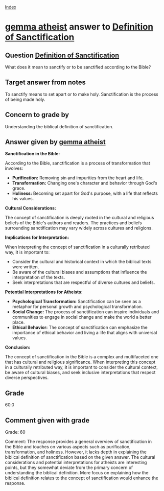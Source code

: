 
[Index](../../index.md)
# [gemma atheist](../../answering_models/gemma_atheist.md) answer to [Definition of Sanctification](../../questions/Definition_of_Sanctification.md)

## Question [Definition of Sanctification](../../questions/Definition_of_Sanctification.md)
What does it mean to sanctify or to be sanctified according to the Bible?

## Target answer from notes
To sanctify means to set apart or to make holy. Sanctification is the process of being made holy.

## Concern to grade by
Understanding the biblical definition of sanctification.

## Answer given by [gemma atheist](../../answering_models/gemma_atheist.md)
**Sanctification in the Bible:**

According to the Bible, sanctification is a process of transformation that involves:

* **Purification:** Removing sin and impurities from the heart and life.
* **Transformation:** Changing one's character and behavior through God's grace.
* **Holiness:** Becoming set apart for God's purpose, with a life that reflects his values.


**Cultural Considerations:**

The concept of sanctification is deeply rooted in the cultural and religious beliefs of the Bible's authors and readers. The practices and beliefs surrounding sanctification may vary widely across cultures and religions.

**Implications for Interpretation:**

When interpreting the concept of sanctification in a culturally retributed way, it is important to:

* Consider the cultural and historical context in which the biblical texts were written.
* Be aware of the cultural biases and assumptions that influence the interpretation of the texts.
* Seek interpretations that are respectful of diverse cultures and beliefs.

**Potential Interpretations for Atheists:**

* **Psychological Transformation:** Sanctification can be seen as a metaphor for personal growth and psychological transformation.
* **Social Change:** The process of sanctification can inspire individuals and communities to engage in social change and make the world a better place.
* **Ethical Behavior:** The concept of sanctification can emphasize the importance of ethical behavior and living a life that aligns with universal values.

**Conclusion:**

The concept of sanctification in the Bible is a complex and multifaceted one that has cultural and religious significance. When interpreting this concept in a culturally retributed way, it is important to consider the cultural context, be aware of cultural biases, and seek inclusive interpretations that respect diverse perspectives.

## Grade
60.0

## Comment given with grade
Grade: 60

Comment: The response provides a general overview of sanctification in the Bible and touches on various aspects such as purification, transformation, and holiness. However, it lacks depth in explaining the biblical definition of sanctification based on the given answer. The cultural considerations and potential interpretations for atheists are interesting points, but they somewhat deviate from the primary concern of understanding the biblical definition. More focus on explaining how the biblical definition relates to the concept of sanctification would enhance the response.
